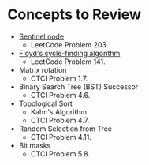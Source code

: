 # Concepts to Review

- [Sentinel node](https://en.wikipedia.org/wiki/Sentinel_node)
  - LeetCode Problem 203.
- [Floyd's cycle-finding algorithm](https://en.wikipedia.org/wiki/Cycle_detection#Floyd's_tortoise_and_hare)
  - LeetCode Problem 141.
- Matrix rotation
  - CTCI Problem 1.7.
- Binary Search Tree (BST) Successor
  - CTCI Problem 4.6.
- Topological Sort
  - Kahn's Algorithm
  - CTCI Problem 4.7.
- Random Selection from Tree
  - CTCI Problem 4.11.
- Bit masks
  - CTCI Problem 5.8.
